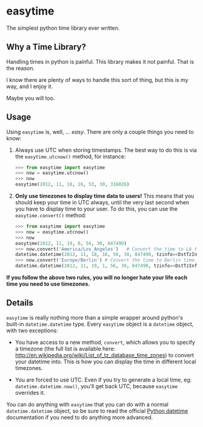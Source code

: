 # easytime

The simplest python time library ever written.


## Why a Time Library?

Handling times in python is painful. This library makes it not painful. That is
the reason.

I know there are plenty of ways to handle this sort of thing, but this is my
way, and I enjoy it.

Maybe you will too.


## Usage

Using `easytime` is, well, ... *easy*. There are only a couple things you need
to know:

1. Always use UTC when storing timestamps. The best way to do this is via the
   `easytime.utcnow()` method, for instance:

   ```python
   >>> from easytime import easytime
   >>> now = easytime.utcnow()
   >>> now
   easytime(2012, 11, 18, 16, 53, 30, 316026)
   ```

2. **Only use timezones to display time data to users!** This means that you
   should keep your time in UTC always, until the very last second when you have
   to display time to your user. To do this, you can use the
   `easytime.convert()` method:

   ```python
   >>> from easytime import easytime
   >>> now = easytime.utcnow()
   >>> now
   easytime(2012, 11, 19, 0, 56, 30, 847490)
   >>> now.convert('America/Los_Angeles')   # Convert the time to LA time.
   datetime.datetime(2012, 11, 18, 16, 56, 30, 847490, tzinfo=<DstTzInfo 'America/Los_Angeles' PST-1 day, 16:00:00 STD>)
   >>> now.convert('Europe/Berlin') # Convert the time to Berlin time.
   datetime.datetime(2012, 11, 19, 1, 56, 30, 847490, tzinfo=<DstTzInfo 'Europe/Berlin' CET+1:00:00 STD>)
   ```

**If you follow the above two rules, you will no longer hate your life each
time you need to use timezones.**


## Details

`easytime` is really nothing more than a simple wrapper around python's built-in
`datetime.datetime` type. Every `easytime` object is a `datetime` object, with
two exceptions:

- You have access to a new method, `convert`, which allows you to specify a
    timezone (the full list is available here:
    http://en.wikipedia.org/wiki/List_of_tz_database_time_zones) to convert your
    datetime into. This is how you can display the time in different local
    timezones.

- You are forced to use UTC. Even if you try to generate a local time, eg:
  `datetime.datetime.now()`, you'll get back UTC, because `easytime` overrides
  it.

You can do anything with `easytime` that you can do with a normal
`datetime.datetime` object, so be sure to read the official [Python
datetime](http://docs.python.org/2/library/datetime.html) documentation if you
need to do anything more advanced.
